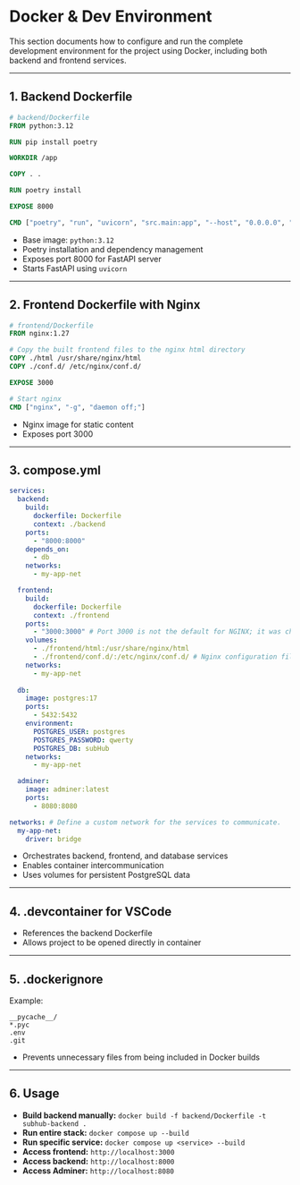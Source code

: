 
# Docker & Dev Environment

This section documents how to configure and run the complete development environment for the project using Docker, including both backend and frontend services.

---

## 1. Backend Dockerfile

```dockerfile
# backend/Dockerfile
FROM python:3.12

RUN pip install poetry

WORKDIR /app

COPY . .

RUN poetry install

EXPOSE 8000

CMD ["poetry", "run", "uvicorn", "src.main:app", "--host", "0.0.0.0", "--port", "8000"]
```

- Base image: `python:3.12`
- Poetry installation and dependency management
- Exposes port 8000 for FastAPI server
- Starts FastAPI using `uvicorn`

---

## 2. Frontend Dockerfile with Nginx

```dockerfile
# frontend/Dockerfile
FROM nginx:1.27

# Copy the built frontend files to the nginx html directory
COPY ./html /usr/share/nginx/html
COPY ./conf.d/ /etc/nginx/conf.d/

EXPOSE 3000

# Start nginx
CMD ["nginx", "-g", "daemon off;"]
```

- Nginx image for static content
- Exposes port 3000

---

## 3. compose.yml

```yaml
services:
  backend:
    build:
      dockerfile: Dockerfile
      context: ./backend
    ports:
      - "8000:8000"
    depends_on:
      - db
    networks:
      - my-app-net

  frontend:
    build:
      dockerfile: Dockerfile
      context: ./frontend
    ports:
      - "3000:3000" # Port 3000 is not the default for NGINX; it was changed using custom configuration files in conf.d.
    volumes:
      - ./frontend/html:/usr/share/nginx/html
      - ./frontend/conf.d/:/etc/nginx/conf.d/ # Nginx configuration files to change the default port 80 to 3000:3000.
    networks:
      - my-app-net
  
  db:
    image: postgres:17
    ports:
      - 5432:5432
    environment:
      POSTGRES_USER: postgres
      POSTGRES_PASSWORD: qwerty
      POSTGRES_DB: subHub
    networks:
      - my-app-net

  adminer:
    image: adminer:latest
    ports:
      - 8080:8080

networks: # Define a custom network for the services to communicate.
  my-app-net:
    driver: bridge
```

- Orchestrates backend, frontend, and database services
- Enables container intercommunication
- Uses volumes for persistent PostgreSQL data

---

## 4. .devcontainer for VSCode

- References the backend Dockerfile
- Allows project to be opened directly in container

---

## 5. .dockerignore

Example:

```
__pycache__/
*.pyc
.env
.git
```

- Prevents unnecessary files from being included in Docker builds

---

## 6. Usage

- **Build backend manually:** `docker build -f backend/Dockerfile -t subhub-backend .`
- **Run entire stack:** `docker compose up --build`
- **Run specific service:** `docker compose up <service> --build`
- **Access frontend:** `http://localhost:3000`
- **Access backend:** `http://localhost:8000`
- **Access Adminer:** `http://localhost:8080`
